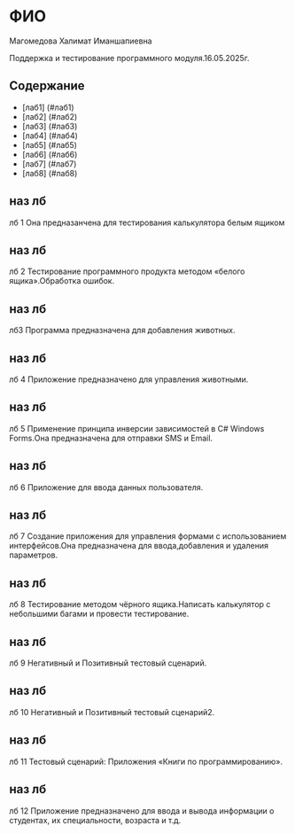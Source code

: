 # ФИО
Магомедова Халимат Иманшапиевна

Поддержка и тестирование программного модуля.16.05.2025г.

## Содержание
- [лаб1] (#лаб1)
- [лаб2] (#лаб2)
- [лаб3] (#лаб3)
- [лаб4] (#лаб4)
- [лаб5] (#лаб5)
- [лаб6] (#лаб6)
- [лаб7] (#лаб7)
- [лаб8] (#лаб8)

## наз лб
лб 1
Она предназанчена для тестирования калькулятора белым ящиком

## наз лб
лб 2
Тестирование программного продукта методом «белого ящика».Обработка ошибок.

## наз лб
лб3 
Программа предназначена для добавления животных.

## наз лб
лб 4
Приложение предназначено для управления животными.

## наз лб
лб 5
Применение принципа инверсии зависимостей в C# Windows Forms.Она предназначена для отправки SMS и Email.

## наз лб
лб 6
Приложение для ввода данных пользователя.

## наз лб
лб 7
Создание приложения для управления формами с использованием интерфейсов.Она предназначена для ввода,добавления и удаления параметров. 

## наз лб
лб 8
Тестирование методом чёрного ящика.Написать калькулятор с небольшими багами и провести тестирование.

## наз лб
лб 9
Негативный и Позитивный тестовый сценарий.

## наз лб
лб 10
Негативный и Позитивный тестовый сценарий2.

## наз лб
лб 11
Тестовый сценарий: Приложения «Книги по программированию».

## наз лб
лб 12
Приложение предназначено для ввода и вывода информации о студентах, их специальности, возраста и т.д.